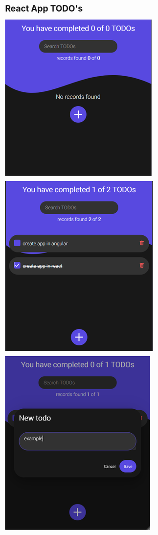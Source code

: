 # React App TODO's

![no data](/image/todo1.PNG)

![list todo](/image/todo2.PNG)

![modal todo](/image/todo3.PNG)
